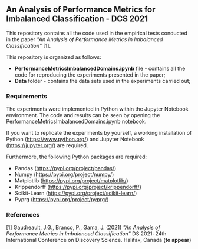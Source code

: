 ## An Analysis of Performance Metrics for Imbalanced Classification - DCS 2021

This repository contains all the code used in the empirical tests conducted in the paper *"An Analysis of Performance Metrics in Imbalanced Classification"* [1].

This repository is organized as follows:

* **PerformanceMetricsImbalancedDomains.ipynb** file - contains all the code for reproducing the experiments presented in the paper;
* **Data** folder - contains the data sets used in the experiments carried out;

### Requirements
The experiments were implemented in Python within the Jupyter Notebook environment. The code and results can be seen by opening the PerformanceMetricsImbalancedDomains.ipynb notebook.

If you want to replicate the experiments by yourself, a working installation of Python (https://www.python.org/) and Jupyter Notebook (https://jupyter.org/) are required.

Furthermore, the following Python packages are required:

- Pandas (https://pypi.org/project/pandas/)
- Numpy (https://pypi.org/project/numpy/)
- Matplotlib (https://pypi.org/project/matplotlib/)
- Krippendorff (https://pypi.org/project/krippendorff/)
- Scikit-Learn (https://pypi.org/project/scikit-learn/)
- Pyprg (https://pypi.org/project/pyprg/)

### References
[1] Gaudreault, J.G., Branco, P., Gama, J. (2021) *"An Analysis of Performance Metrics in Imbalanced Classification"* DS 2021: 24th International Conference on Discovery Science. Halifax, Canada (**to appear**)
